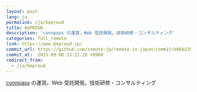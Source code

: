 ```yaml
---
layout: post
lang: ja
permalink: /ja/beproud
title: BePROUD
description: 'connpass の運営。Web 受託開発。技術研修・コンサルティング'
categories: full_remote
link: https://www.beproud.jp/
commit_url: https://github.com/remote-jp/remote-in-japan/commit/e66b1354afa4de58052a22e3248bc52582a43ec4
commit_at:  2015-09-08 13:22:28 +0900
redirect_from:
  - /ja/beproud
---
```


<p><a href="https://connpass.com">connpass</a> の運営。Web 受託開発。技術研修・コンサルティング</p>

